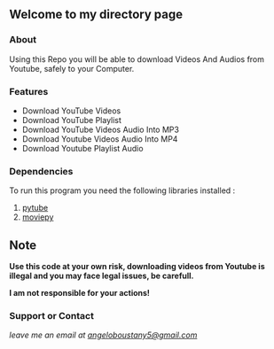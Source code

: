 ## Welcome to my directory page

### About
Using this Repo you will be able to download Videos And Audios from Youtube, safely to your Computer.

### Features
* Download YouTube Videos
* Download YouTube Playlist
* Download YouTube Videos Audio Into MP3
* Download Youtube Videos Audio Into MP4
* Download Youtube Playlist Audio

### Dependencies
To run this program you need the following libraries installed : 
1. [pytube](https://pytube.io/en/latest/)
2. [moviepy](https://pypi.org/project/moviepy/)

## Note
**Use this code at your own risk, downloading videos from Youtube is illegal and you may face legal issues, be carefull.**

**I am not responsible for your actions!**


### Support or Contact

*leave me an email at angeloboustany5@gmail.com*
